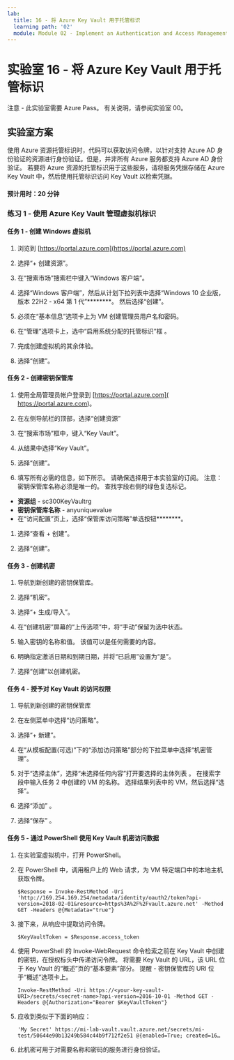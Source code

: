 ```yaml
---
lab:
  title: 16 - 将 Azure Key Vault 用于托管标识
  learning path: '02'
  module: Module 02 - Implement an Authentication and Access Management Solution
---
```


# 实验室 16 - 将 Azure Key Vault 用于托管标识

注意 - 此实验室需要 Azure Pass。 有关说明，请参阅实验室 00。

## 实验室方案

使用 Azure 资源托管标识时，代码可以获取访问令牌，以针对支持 Azure AD 身份验证的资源进行身份验证。但是，并非所有 Azure 服务都支持 Azure AD 身份验证。 若要将 Azure 资源的托管标识用于这些服务，请将服务凭据存储在 Azure Key Vault 中，然后使用托管标识访问 Key Vault 以检索凭据。

#### 预计用时：20 分钟

### 练习 1 - 使用 Azure Key Vault 管理虚拟机标识

#### 任务 1 - 创建 Windows 虚拟机

1. 浏览到 [https://portal.azure.com](https://portal.azure.com)

1. 选择“+ 创建资源”。

1. 在“搜索市场”搜索栏中键入“Windows 客户端”。

1. 选择“Windows 客户端”，然后从计划下拉列表中选择“Windows 10 企业版，版本 22H2 - x64 第 1 代”********。 然后选择“创建”。

1. 必须在“基本信息”选项卡上为 VM 创建管理员用户名和密码。

1. 在“管理”选项卡上，选中“启用系统分配的托管标识”框 。

1. 完成创建虚拟机的其余体验。 

1. 选择“创建”。

#### 任务 2 - 创建密钥保管库

1. 使用全局管理员帐户登录到 [https://portal.azure.com]( https://portal.azure.com)。

1. 在左侧导航栏的顶部，选择“创建资源”

1. 在“搜索市场”框中，键入“Key Vault”。  

1. 从结果中选择“Key Vault”。

1. 选择“创建”。

1. 填写所有必需的信息，如下所示。 请确保选择用于本实验室的订阅。
    注意：密钥保管库名称必须是唯一的。 查找字段右侧的绿色复选标记。

 - **资源组** - sc300KeyVaultrg
 - **密钥保管库名称** - anyuniquevalue
 - 在“访问配置”页上，选择“保管库访问策略”单选按钮********。
1. 选择“查看 + 创建”。

1. 选择“创建”。


#### 任务 3 - 创建机密

1. 导航到新创建的密钥保管库。

1. 选择“机密”。

1. 选择“+ 生成/导入”。

1. 在“创建机密”屏幕的“上传选项”中，将“手动”保留为选中状态。

1. 输入密钥的名称和值。  该值可以是任何需要的内容。 

1. 明确指定激活日期和到期日期，并将“已启用”设置为“是”。 

1. 选择“创建”以创建机密。

#### 任务 4 - 授予对 Key Vault 的访问权限

1. 导航到新创建的密钥保管库

1. 在左侧菜单中选择“访问策略”。

1. 选择“+ 新建”。

1. 在“从模板配置(可选)”下的“添加访问策略”部分的下拉菜单中选择“机密管理”。

1. 对于“选择主体”，选择“未选择任何内容”打开要选择的主体列表 。 在搜索字段中输入任务 2 中创建的 VM 的名称。  选择结果列表中的 VM，然后选择“选择”。

1. 选择“添加”  。

1. 选择“保存” 。

#### 任务 5 - 通过 PowerShell 使用 Key Vault 机密访问数据

1. 在实验室虚拟机中，打开 PowerShell。  

1. 在 PowerShell 中，调用租户上的 Web 请求，为 VM 特定端口中的本地主机获取令牌。  

    ```
    $Response = Invoke-RestMethod -Uri 'http://169.254.169.254/metadata/identity/oauth2/token?api-version=2018-02-01&resource=https%3A%2F%2Fvault.azure.net' -Method GET -Headers @{Metadata="true"}
    ```

1. 接下来，从响应中提取访问令牌。  

    ```
    $KeyVaultToken = $Response.access_token
    ```

1. 使用 PowerShell 的 Invoke-WebRequest 命令检索之前在 Key Vault 中创建的密钥，在授权标头中传递访问令牌。  将需要 Key Vault 的 URL，该 URL 位于 Key Vault 的“概述”页的“基本要素”部分。  提醒 - 密钥保管库的 URI 位于“概述”选项卡上。

    ```
    Invoke-RestMethod -Uri https://<your-key-vault-URI>/secrets/<secret-name>?api-version=2016-10-01 -Method GET -Headers @{Authorization="Bearer $KeyVaultToken"}
    ```
1. 应收到类似于下面的响应： 
    ```
    'My Secret' https://mi-lab-vault.vault.azure.net/secrets/mi-test/50644e90b13249b584c44b9f712f2e51 @{enabled=True; created=16…
    ```
1. 此机密可用于对需要名称和密码的服务进行身份验证。

